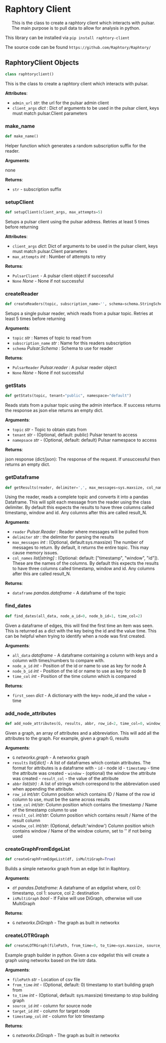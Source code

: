 # Raphtory Client

<p style="margin-left: 1.5em;"> This is the class to create a raphtory client which interacts with pulsar. 
The main purpose is to pull data to allow for analysis in python.  </p>

This library can be installed via `pip install raphtory-client` 

The source code can be found `https://github.com/Raphtory/Raphtory/` 

## RaphtoryClient Objects

```python
class raphtoryclient()
```

This is the class to create a raphtory client which interacts with pulsar.

**Attributes**:

- `admin_url` _str_: the url for the pulsar admin client
- `client_args` _dict_ : Dict of arguments to be used in the pulsar client, keys must match pulsar.Client parameters

<a id="RaphtoryClient.RaphtoryClient.make_name"></a>

### make\_name

```python
def make_name()
```

Helper function which generates a random
subscription suffix for the reader.

**Arguments**:

  none
  

**Returns**:

- `str` - subscription suffix

<a id="RaphtoryClient.RaphtoryClient.setupClient"></a>

### setupClient

```python
def setupClient(client_args, max_attempts=5)
```

Setups a pulsar client using the pulsar address.
Retries at least 5 times before returning

**Attributes**:

- `client_args` _dict_: Dict of arguments to be used in the pulsar client, keys must match pulsar.Client parameters
- `max_attempts` _int_ : Number of attempts to retry



**Returns**:

- `PulsarClient` - A pulsar client object if successful
- `None` _None_ - None if not successful

<a id="RaphtoryClient.RaphtoryClient.createReaders"></a>

### createReader

```python
def createReaders(topic, subscription_name='', schema=schema.StringSchema())
```

Setups a single pulsar reader, which reads from a pulsar topic.
Retries at least 5 times before returning

**Arguments**:

- `topic` _str_ : Names of topic to read from
- `subscription_name` _str_ : Name for this readers subscription
- `schema` _Pulsar.Schema_ : Schema to use for reader
  

**Returns**:

- `PulsarReader` _Pulsar.reader_ : A pulsar reader object
- `None` _None_ - None if not successful

<a id="RaphtoryClient.RaphtoryClient.getStats"></a>

### getStats

```python
def getStats(topic, tenant="public", namespace="default")
```

Reads stats from a pulsar topic using the admin interface.
If success returns the response as json else returns an empty dict.

**Arguments**:

- `topic` _str_ - Topic to obtain stats from
- `tenant` _str_ - (Optional, default: public) Pulsar tenant to access
- `namepsace` _str_ - (Optional, default: default) Pulsar namespace to access
  

**Returns**:

  json response (dict/json): The response of the request. If unsuccessful then returns an empty dict.

<a id="RaphtoryClient.RaphtoryClient.getResults"></a>

### getDataframe

```python
def getResults(reader, delimiter=',', max_messages=sys.maxsize, col_names=[])
```

Using the reader, reads a complete topic and converts
it into a pandas Dataframe. This will split each message
from the reader using the class delimiter.
By default this expects the results to have three columns
called timestamp, window and id. Any columns after this
are called result_N.

**Arguments**:

- `reader` _Pulsar.Reader_ : Reader where messages will be pulled from
-  `delimiter` _str_ : the delimiter for parsing the results
- `max_messages` _int_ : (Optional, default:sys.maxsize) The number of messages to return.
  By default, it returns the entire topic. This may cause memory
  issues.
- `col_names` _list[string]_ : (Optional: default: ["timestamp", "window", "id"]). These are
  the names of the columns. By default this expects the results
  to have three columns called timestamp, window and id. Any
  columns after this are called result_N.
  

**Returns**:

- `dataframe` _pandas.dataframe_ - A dataframe of the topic

<a id="RaphtoryClient.RaphtoryClient.find_dates"></a>

### find\_dates

```python
def find_dates(all_data, node_a_id=0, node_b_id=1, time_col=2)
```

Given a dataframe of edges, this will find the first time an item was seen.
This is returned as a dict with the key being the id and the value time.
This can be helpful when trying to identify when a node was first created.

**Arguments**:

- `all_data` _dataframe_ - A dataframe containing a column with keys and a column with times/numbers to compare with.
- `node_a_id` _int_ - Position of the id or name to use as key for node A
- `node_b_id` _int_ - Position of the id or name to use as key for node B
- `time_col` _int_ - Position of the time column which is compared
  

**Returns**:

- `first_seen` _dict_ - A dictionary with the key= node_id and the value = time

<a id="RaphtoryClient.RaphtoryClient.add_node_attributes"></a>

### add\_node\_attributes

```python
def add_node_attributes(G, results, abbr, row_id=2, time_col=0, window_col=-1, result_col=3)
```

Given a graph, an array of attributes and a abbreviation.
This will add all the attributes to the graph.
For example, given a graph G, results

**Arguments**:

- `G` _networkx.graph_ - A networkx graph
- `results` _list[dict]_ - A list of dataframes which contain attributes.
  The format for attributes is a dataframe with
      - `id` - node id
      - `timestamp` - time the attribute was created
      - `window` - (optional) the window the attribute was created
      - `result_col` - the value of the attribute
- `abbr`   _list(str)_ : A list of strings which correspond to the abbreviation used when appending the attribute.
- `row_id`  _int/str_: Column position which contains ID / Name of the row id column to use, must be the same across results
- `time_col` _int/str_: Column position which contains the timestamp / Name of the timestamp column to use
- `result_col` _int/str_: Column position which contains result / Name of the result column
- `window_col` _int/str_: (Optional, default:'window') Column position which contains window / Name of the window column, set to '' if not being used

<a id="RaphtoryClient.RaphtoryClient.createGraph"></a>

### createGraphFromEdgeList

```python
def createGraphFromEdgeList(df, isMultiGraph=True)
```

Builds a simple networkx graph from an edge list in Raphtory.

**Arguments**:

- `df` _pandas.Dataframe_: A dataframe of an edgelist where, col 0: timestamp, col 1: source, col 2: destination
- `isMultiGraph` _bool_ - If False will use DiGraph, otherwise will use MultiGraph

**Returns**:

- `G` _networkx.DiGraph_ - The graph as built in networkx

<a id="RaphtoryClient.RaphtoryClient.createLOTRGraph"></a>

### createLOTRGraph

```python
def createLOTRGraph(filePath, from_time=0, to_time=sys.maxsize, source_id=0, target_id=1, timestamp_col=2)
```

Example graph builder in python. Given a csv edgelist this will create a graph using networkx based on the lotr data.

**Arguments**:

- `filePath` _str_ - Location of csv file
- `from_time` _int_ - (Optional, default: 0) timestamp to start building graph from
- `to_time` _int_ - (Optional, default: sys.maxsize) timestamp to stop building graph
- `source_id` _int_ - column for source node
- `target_id` _int_ - column for target node
- `timestamp_col` _int_ - column for lotr timestamp
  

**Returns**:

- `G` _networkx.DiGraph_ - The graph as built in networkx

